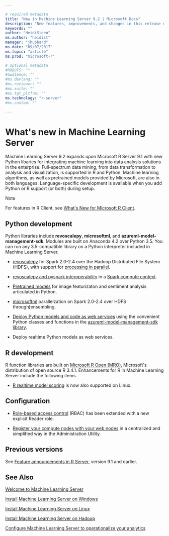 ```yaml
---

# required metadata
title: "New in Machine Learning Server 9.2 | Microsoft Docs"
description: "New features, improvements, and changes in this release of Machine Learning Server."
keywords: ""
author: "HeidiSteen"
ms.author: "heidist"
manager: "jhubbard"
ms.date: "09/07/2017"
ms.topic: "article"
ms.prod: "microsoft-r"

# optional metadata
#ROBOTS: ""
#audience: ""
#ms.devlang: ""
#ms.reviewer: ""
#ms.suite: ""
#ms.tgt_pltfrm: ""
ms.technology: "r-server"
#ms.custom: ""

---
```


# What's new in Machine Learning Server

Machine Learning Server 9.2 expands upon Microsoft R Server 9.1 with new Python libaries for integrating machine learning into data analysis solutions in the enterprise. Full-spectrum data mining, from data transformation to analysis and visualization, is supported in R and Python. Machine learning algorithms, as well as pretrained models provided by Microsoft, are also in both languages. Language-specific development is available when you add Python or R support (or both) during setup.

> [!Note]
> For features in R Client, see [What's New for Microsoft R Client](r-client/what-is-microsoft-r-client.md#r-client-whats-new).

## Python development

Python libraries include **revoscalepy**, **microsoftml**, and **azureml-model-management-sdk**. Modules are built on Anaconda 4.2 over Python 3.5. You can run any 3.5-compatible library on a Python interpreter included in Machine Learning Server.

+ [revoscalepy](python-reference/revoscalepy/revoscalepy-package.md) for Spark 2.0-2.4 over the Hadoop Distributed File System (HDFS), with support for [processing in parallel](python/howto-revoscalepy-parallel.md).

+ [revoscalepy and pyspark interoperability](python/quickstart-revoscalepy-pyspark.md) in a [Spark compute context](python-reference/revoscalepy/rxSparkConnect.md).

+ [Pretrained models](install/microsoftml-install-pretrained-models.md) for image featurizaton and sentiment analysis articulated in Python.

+ [microsoftml](python-reference/microsoftml/microsoftml-package.md) parallelzation on Spark 2.0-2.4 over HDFS through[ensembling. 

+ [Deploy Python models and code as web services](operationalize/python/quickstart-deploy-python-web-service.md) using the convenient Python classes and functions in the [azureml-model-management-sdk library](python-reference/azureml-model-management-sdk/azureml-model-management-sdk.md).

+ Deploy realtime Python models as web services.


## R development

R function libraries are built on [Microsoft R Open (MRO)](https://mran.microsoft.com/open/), Microsoft's distribution of open source R 3.4.1. Enhancements for R in Machine Learning Server include the following items.

+ [R realtime model scoring](operationalize/how-to-deploy-web-service-publish-manage-in-r.md#realtime) is now also supported on Linux.


## Configuration

+ [Role-based access control](operationalize/configure-roles.md) (RBAC) has been extended with a new explicit Reader role.
 
+ [Register your compute nodes with your web nodes](operationalize/configure-use-admin-utility.md#uris) in a centralized and simplified way in the Administration Utility.

## Previous versions

See [Feature announcements in R Server](whats-new-in-r-server.md), version 9.1 and earlier.

## See Also

 [Welcome to Machine Learning Server](what-is-machine-learning-server.md) 

 [Install Machine Learning Server on Windows](install/r-server-install-windows.md)  

 [Install Machine Learning Server on Linux](install/r-server-install-linux-server.md)  

 [Install Machine Learning Server on Hadoop](install/r-server-install-hadoop.md)

 [Configure Machine Learning Server to operationalize your analytics](operationalize/configure-start-for-administrators.md#configure-server-for-operationalization) 